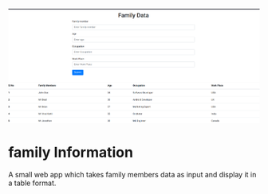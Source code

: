 ![Home Page](./screenshot.png)
# family Information
A small web app which takes family members data as input and display it in a table format.
